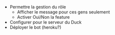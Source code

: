 - Permettre la gestion du rôle
  - Afficher le message pour ces gens seulement
  - Activer Oui/Non la feature
- Configurer pour le serveur du Duck
- Déployer le bot (heroku?)
